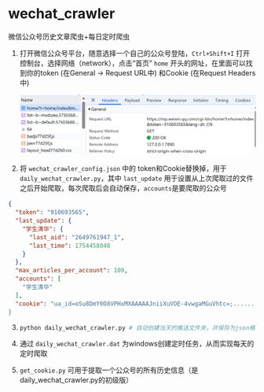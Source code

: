 # wechat_crawler

微信公众号历史文章爬虫+每日定时爬虫

1. 打开微信公众号平台，随意选择一个自己的公众号登陆，`Ctrl+Shift+I` 打开控制台，选择网络（network），点击“首页” `home` 开头的网址，在里面可以找到你的token (在General -> Request URL中) 和Cookie (在Request Headers中)

   ![image](image.png)

2. 将 `wechat_crawler_config.json` 中的 token和Cookie替换掉，用于`daily_wechat_crawler.py`，其中 `last_update` 用于设置从上次爬取过的文件之后开始爬取，每次爬取后会自动保存，`accounts`是要爬取的公众号

```json
{
  "token": "910693565",
  "last_update": {
    "学生清华": {
      "last_aid": "2649761947_1",
      "last_time": 1754458048
    }
  },
  "max_articles_per_account": 100,
  "accounts": [
    "学生清华"
  ],
  "cookie": "ua_id=oSu8DmY0O8VPHxMXAAAAAJniiXuVOE-4vwgaMGuVhtc=;......
}
```

3. ```bash
   python daily_wechat_crawler.py # 自动创建当天的推送文件夹，并保存为json格式
   ```

4. 通过 `daily_wechat_crawler.dat` 为windows创建定时任务，从而实现每天的定时爬取

5. `get_cookie.py` 可用于提取一个公众号的所有历史信息（是daily_wechat_crawler.py的初级版）